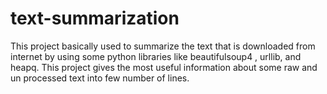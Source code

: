 # text-summarization
This project basically used to summarize the text that is downloaded from internet by using some python libraries like beautifulsoup4 , urllib, and heapq. This project gives the most useful information about some  raw and un processed text into few number of lines.
